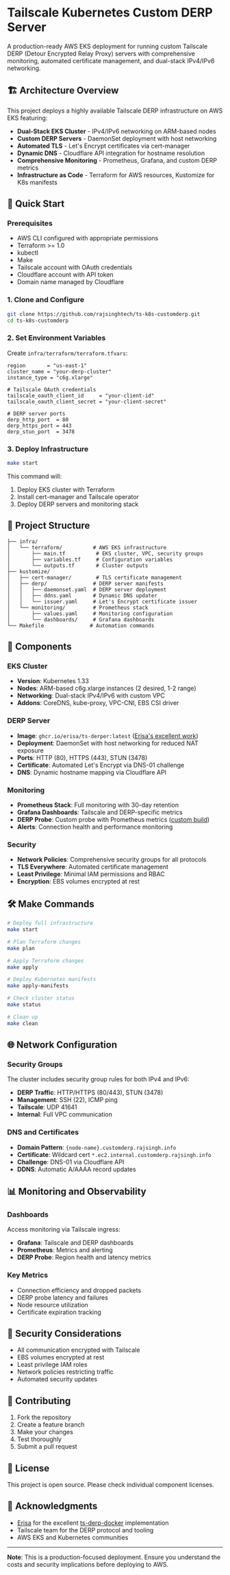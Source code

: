 # Tailscale Kubernetes Custom DERP Server

A production-ready AWS EKS deployment for running custom Tailscale DERP (Detour Encrypted Relay Proxy) servers with comprehensive monitoring, automated certificate management, and dual-stack IPv4/IPv6 networking.

## 🏗️ Architecture Overview

This project deploys a highly available Tailscale DERP infrastructure on AWS EKS featuring:

- **Dual-Stack EKS Cluster** - IPv4/IPv6 networking on ARM-based nodes
- **Custom DERP Servers** - DaemonSet deployment with host networking
- **Automated TLS** - Let's Encrypt certificates via cert-manager
- **Dynamic DNS** - Cloudflare API integration for hostname resolution
- **Comprehensive Monitoring** - Prometheus, Grafana, and custom DERP metrics
- **Infrastructure as Code** - Terraform for AWS resources, Kustomize for K8s manifests

## 🚀 Quick Start

### Prerequisites

- AWS CLI configured with appropriate permissions
- Terraform >= 1.0
- kubectl
- Make
- Tailscale account with OAuth credentials
- Cloudflare account with API token
- Domain name managed by Cloudflare

### 1. Clone and Configure

```bash
git clone https://github.com/rajsinghtech/ts-k8s-customderp.git
cd ts-k8s-customderp
```

### 2. Set Environment Variables

Create `infra/terraform/terraform.tfvars`:

```hcl
region       = "us-east-1"
cluster_name = "your-derp-cluster"
instance_type = "c6g.xlarge"

# Tailscale OAuth credentials
tailscale_oauth_client_id     = "your-client-id"
tailscale_oauth_client_secret = "your-client-secret"

# DERP server ports
derp_http_port  = 80
derp_https_port = 443
derp_stun_port  = 3478
```

### 3. Deploy Infrastructure

```bash
make start
```

This command will:
1. Deploy EKS cluster with Terraform
2. Install cert-manager and Tailscale operator
3. Deploy DERP servers and monitoring stack

## 📁 Project Structure

```
├── infra/
│   └── terraform/          # AWS EKS infrastructure
│       ├── main.tf          # EKS cluster, VPC, security groups
│       ├── variables.tf     # Configuration variables
│       └── outputs.tf       # Cluster outputs
├── kustomize/
│   ├── cert-manager/        # TLS certificate management
│   ├── derp/               # DERP server manifests
│   │   ├── daemonset.yaml  # DERP server deployment
│   │   ├── ddns.yaml       # Dynamic DNS updater
│   │   └── issuer.yaml     # Let's Encrypt certificate issuer
│   └── monitoring/         # Prometheus stack
│       ├── values.yaml     # Monitoring configuration
│       └── dashboards/     # Grafana dashboards
└── Makefile               # Automation commands
```

## 🔧 Components

### EKS Cluster

- **Version**: Kubernetes 1.33
- **Nodes**: ARM-based c6g.xlarge instances (2 desired, 1-2 range)
- **Networking**: Dual-stack IPv4/IPv6 with custom VPC
- **Addons**: CoreDNS, kube-proxy, VPC-CNI, EBS CSI driver

### DERP Server

- **Image**: `ghcr.io/erisa/ts-derper:latest` ([Erisa's excellent work](https://github.com/Erisa/ts-derp-docker))
- **Deployment**: DaemonSet with host networking for reduced NAT exposure
- **Ports**: HTTP (80), HTTPS (443), STUN (3478)
- **Certificate**: Automated Let's Encrypt via DNS-01 challenge
- **DNS**: Dynamic hostname mapping via Cloudflare API

### Monitoring

- **Prometheus Stack**: Full monitoring with 30-day retention
- **Grafana Dashboards**: Tailscale and DERP-specific metrics
- **DERP Probe**: Custom probe with Prometheus metrics ([custom build](https://github.com/users/rajsinghtech/packages/container/package/derpprobe))
- **Alerts**: Connection health and performance monitoring

### Security

- **Network Policies**: Comprehensive security groups for all protocols
- **TLS Everywhere**: Automated certificate management
- **Least Privilege**: Minimal IAM permissions and RBAC
- **Encryption**: EBS volumes encrypted at rest

## 🛠️ Make Commands

```bash
# Deploy full infrastructure
make start

# Plan Terraform changes
make plan

# Apply Terraform changes
make apply

# Deploy Kubernetes manifests
make apply-manifests

# Check cluster status
make status

# Clean up
make clean
```

## 🌐 Network Configuration

### Security Groups

The cluster includes security group rules for both IPv4 and IPv6:

- **DERP Traffic**: HTTP/HTTPS (80/443), STUN (3478)
- **Management**: SSH (22), ICMP ping
- **Tailscale**: UDP 41641
- **Internal**: Full VPC communication

### DNS and Certificates

- **Domain Pattern**: `{node-name}.customderp.rajsingh.info`
- **Certificate**: Wildcard cert `*.ec2.internal.customderp.rajsingh.info`
- **Challenge**: DNS-01 via Cloudflare API
- **DDNS**: Automatic A/AAAA record updates

## 📊 Monitoring and Observability

### Dashboards

Access monitoring via Tailscale ingress:

- **Grafana**: Tailscale and DERP dashboards
- **Prometheus**: Metrics and alerting
- **DERP Probe**: Region health and latency metrics

### Key Metrics

- Connection efficiency and dropped packets
- DERP probe latency and failures
- Node resource utilization
- Certificate expiration tracking

## 🔐 Security Considerations

- All communication encrypted with Tailscale
- EBS volumes encrypted at rest
- Least privilege IAM roles
- Network policies restricting traffic
- Automated security updates

## 🤝 Contributing

1. Fork the repository
2. Create a feature branch
3. Make your changes
4. Test thoroughly
5. Submit a pull request

## 📄 License

This project is open source. Please check individual component licenses.

## 🙏 Acknowledgments

- [Erisa](https://github.com/Erisa) for the excellent [ts-derp-docker](https://github.com/Erisa/ts-derp-docker) implementation
- Tailscale team for the DERP protocol and tooling
- AWS EKS and Kubernetes communities

---

**Note**: This is a production-focused deployment. Ensure you understand the costs and security implications before deploying to AWS.